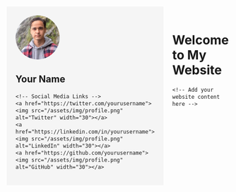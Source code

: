 <div style="display: flex;">
  <div style="flex: 1; padding: 20px; background-color: #f5f5f5;">
    <img src="/assets/img/profile.png" alt="Profile Picture" width="100" style="border-radius: 50%;">
    <h2>Your Name</h2>
    
    <!-- Social Media Links -->
    <a href="https://twitter.com/yourusername"><img src="/assets/img/profile.png" alt="Twitter" width="30"></a>
    <a href="https://linkedin.com/in/yourusername"><img src="/assets/img/profile.png" alt="LinkedIn" width="30"></a>
    <a href="https://github.com/yourusername"><img src="/assets/img/profile.png" alt="GitHub" width="30"></a>
  </div>
  <div style="flex: 3; padding: 20px;">
    <h1>Welcome to My Website</h1>
    
    <!-- Add your website content here -->
  </div>
</div>
